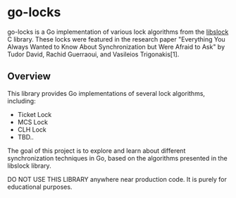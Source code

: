 # go-locks

go-locks is a Go implementation of various lock algorithms from the [libslock](https://github.com/tudordavid/libslock) C library.
These locks were featured in the research paper
"Everything You Always Wanted to Know About Synchronization but Were Afraid to Ask" by Tudor David, Rachid Guerraoui, and Vasileios Trigonakis[1].

## Overview

This library provides Go implementations of several lock algorithms, including:

- Ticket Lock
- MCS Lock
- CLH Lock
- TBD..

The goal of this project is to explore and learn about different synchronization techniques in Go,
based on the algorithms presented in the libslock library.

DO NOT USE THIS LIBRARY anywhere near production code. It is purely for educational purposes.